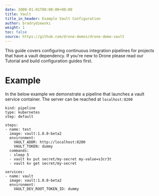 ```yaml
---
date: 2000-01-01T00:00:00+00:00
title: Vault
title_in_header: Example Vault Configuration
author: bradrydzewski
weight: 1
toc: false
source: https://github.com/drone-demos/drone-demo-vault
---
```


This guide covers configuring continuous integration pipelines for projects that have a vault dependency. If you're new to Drone please read our Tutorial and build configuration guides first.

# Example

In the below example we demonstrate a pipeline that launches a vault service container. The server can be reached at `localhost:8200`

```
kind: pipeline
type: kubernetes
step: default

steps:
- name: test
  image: vault:1.0.0-beta2
  environment:
    VAULT_ADDR: http://localhost:8200
    VAULT_TOKEN: dummy
  commands:
  - sleep 5
  - vault kv put secret/my-secret my-value=s3cr3t
  - vault kv get secret/my-secret

services:
- name: vault
  image: vault:1.0.0-beta2
  environment:
    VAULT_DEV_ROOT_TOKEN_ID: dummy
```